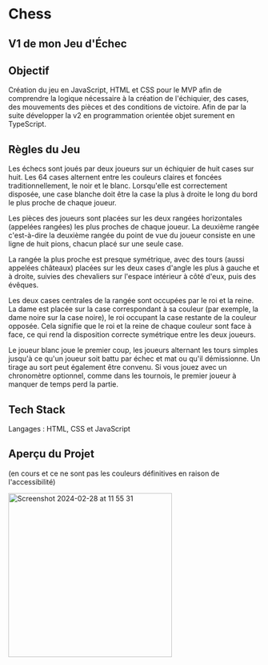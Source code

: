 # Chess


## V1 de mon Jeu d'Échec 

## Objectif

Création du jeu en JavaScript, HTML et CSS pour le MVP afin de comprendre la logique nécessaire à la création de l'échiquier, des cases, des mouvements des pièces et des conditions de victoire. Afin de par la suite développer la v2 en programmation orientée objet surement en TypeScript.


## Règles du Jeu

Les échecs sont joués par deux joueurs sur un échiquier de huit cases sur huit. Les 64 cases alternent entre les couleurs claires et foncées traditionnellement, le noir et le blanc. Lorsqu'elle est correctement disposée, une case blanche doit être la case la plus à droite le long du bord le plus proche de chaque joueur.

Les pièces des joueurs sont placées sur les deux rangées horizontales (appelées rangées) les plus proches de chaque joueur. La deuxième rangée c'est-à-dire la deuxième rangée du point de vue du joueur consiste en une ligne de huit pions, chacun placé sur une seule case.

La rangée la plus proche est presque symétrique, avec des tours (aussi appelées châteaux) placées sur les deux cases d'angle les plus à gauche et à droite, suivies des chevaliers sur l'espace intérieur à côté d'eux, puis des évêques.

Les deux cases centrales de la rangée sont occupées par le roi et la reine. La dame est placée sur la case correspondant à sa couleur (par exemple, la dame noire sur la case noire), le roi occupant la case restante de la couleur opposée. Cela signifie que le roi et la reine de chaque couleur sont face à face, ce qui rend la disposition correcte symétrique entre les deux joueurs.

Le joueur blanc joue le premier coup, les joueurs alternant les tours simples jusqu'à ce qu'un joueur soit battu par échec et mat ou qu'il démissionne. Un tirage au sort peut également être convenu. Si vous jouez avec un chronomètre optionnel, comme dans les tournois, le premier joueur à manquer de temps perd la partie.


## Tech Stack

Langages : HTML, CSS et JavaScript


## Aperçu du Projet 
(en cours et ce ne sont pas les couleurs définitives en raison de l'accessibilité)


<img width="327" alt="Screenshot 2024-02-28 at 11 55 31" src="https://github.com/thaliawoods/Chess/assets/135039431/ee3e82f3-c466-4dbb-8414-cd70dcc1a5ee">

